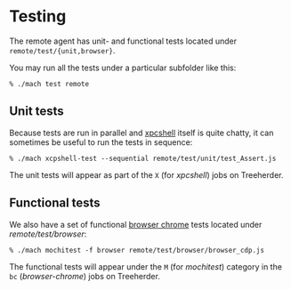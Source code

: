 Testing
=======

The remote agent has unit- and functional tests located under
`remote/test/{unit,browser}`.

You may run all the tests under a particular subfolder like this:

	% ./mach test remote


Unit tests
----------

Because tests are run in parallel and [xpcshell] itself is quite
chatty, it can sometimes be useful to run the tests in sequence:

	% ./mach xcpshell-test --sequential remote/test/unit/test_Assert.js

The unit tests will appear as part of the `X` (for _xpcshell_) jobs
on Treeherder.

[xpcshell]: https://developer.mozilla.org/en-US/docs/Mozilla/QA/Writing_xpcshell-based_unit_tests


Functional tests
----------------

We also have a set of functional [browser chrome] tests located
under _remote/test/browser_:

	% ./mach mochitest -f browser remote/test/browser/browser_cdp.js

The functional tests will appear under the `M` (for _mochitest_)
category in the `bc` (_browser-chrome_) jobs on Treeherder.

[browser chrome]: https://developer.mozilla.org/en-US/docs/Mozilla/Browser_chrome_tests
